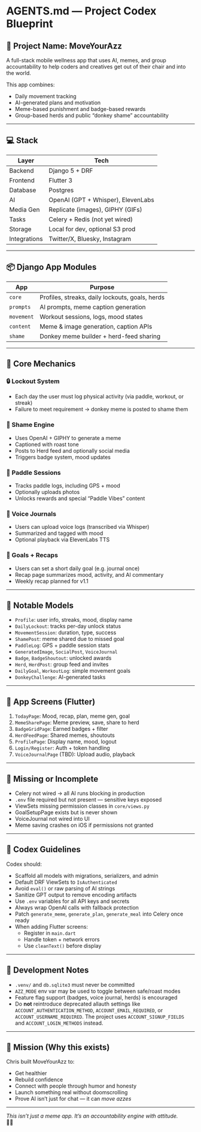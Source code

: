 # AGENTS.md — Project Codex Blueprint

## 🚀 Project Name: MoveYourAzz

A full-stack mobile wellness app that uses AI, memes, and group accountability to help coders and creatives get out of their chair and into the world.

This app combines:
- Daily movement tracking
- AI-generated plans and motivation
- Meme-based punishment and badge-based rewards
- Group-based herds and public “donkey shame” accountability

---

## 💻 Stack

| Layer       | Tech                                 |
|-------------|--------------------------------------|
| Backend     | Django 5 + DRF                       |
| Frontend    | Flutter 3                            |
| Database    | Postgres                             |
| AI          | OpenAI (GPT + Whisper), ElevenLabs   |
| Media Gen   | Replicate (images), GIPHY (GIFs)     |
| Tasks       | Celery + Redis (not yet wired)       |
| Storage     | Local for dev, optional S3 prod      |
| Integrations| Twitter/X, Bluesky, Instagram        |

---

## 📦 Django App Modules

| App         | Purpose |
|-------------|---------|
| `core`      | Profiles, streaks, daily lockouts, goals, herds |
| `prompts`   | AI prompts, meme caption generation |
| `movement`  | Workout sessions, logs, mood states |
| `content`   | Meme & image generation, caption APIs |
| `shame`     | Donkey meme builder + herd-feed sharing |

---

## 🔐 Core Mechanics

### 🔒 Lockout System
- Each day the user must log physical activity (via paddle, workout, or streak)
- Failure to meet requirement → donkey meme is posted to shame them

### 🫏 Shame Engine
- Uses OpenAI + GIPHY to generate a meme
- Captioned with roast tone
- Posts to Herd feed and optionally social media
- Triggers badge system, mood updates

### 🛶 Paddle Sessions
- Tracks paddle logs, including GPS + mood
- Optionally uploads photos
- Unlocks rewards and special “Paddle Vibes” content

### 🧠 Voice Journals
- Users can upload voice logs (transcribed via Whisper)
- Summarized and tagged with mood
- Optional playback via ElevenLabs TTS

### 🎯 Goals + Recaps
- Users can set a short daily goal (e.g. journal once)
- Recap page summarizes mood, activity, and AI commentary
- Weekly recap planned for v1.1

---

## 🧱 Notable Models

- `Profile`: user info, streaks, mood, display name
- `DailyLockout`: tracks per-day unlock status
- `MovementSession`: duration, type, success
- `ShamePost`: meme shared due to missed goal
- `PaddleLog`: GPS + paddle session stats
- `GeneratedImage`, `SocialPost`, `VoiceJournal`
- `Badge`, `BadgeShoutout`: unlocked awards
- `Herd`, `HerdPost`: group feed and invites
- `DailyGoal`, `WorkoutLog`: simple movement goals
- `DonkeyChallenge`: AI-generated tasks

---

## 📱 App Screens (Flutter)

1. `TodayPage`: Mood, recap, plan, meme gen, goal
2. `MemeSharePage`: Meme preview, save, share to herd
3. `BadgeGridPage`: Earned badges + filter
4. `HerdFeedPage`: Shared memes, shoutouts
5. `ProfilePage`: Display name, mood, logout
6. `Login/Register`: Auth + token handling
7. `VoiceJournalPage` (TBD): Upload audio, playback

---

## 🧪 Missing or Incomplete

- Celery not wired → all AI runs blocking in production
- `.env` file required but not present — sensitive keys exposed
- ViewSets missing permission classes in `core/views.py`
- GoalSetupPage exists but is never shown
- VoiceJournal not wired into UI
- Meme saving crashes on iOS if permissions not granted

---

## 📝 Codex Guidelines

Codex should:
- Scaffold all models with migrations, serializers, and admin
- Default DRF ViewSets to `IsAuthenticated`
- Avoid `eval()` or raw parsing of AI strings
- Sanitize GPT output to remove encoding artifacts
- Use `.env` variables for all API keys and secrets
- Always wrap OpenAI calls with fallback protection
- Patch `generate_meme`, `generate_plan`, `generate_meal` into Celery once ready
- When adding Flutter screens:
  - Register in `main.dart`
  - Handle token + network errors
  - Use `cleanText()` before display

---

## 📘 Development Notes

- `.venv/` and `db.sqlite3` must never be committed
- `AZZ_MODE` env var may be used to toggle between safe/roast modes
- Feature flag support (badges, voice journal, herds) is encouraged
- Do **not** reintroduce deprecated allauth settings like
  `ACCOUNT_AUTHENTICATION_METHOD`, `ACCOUNT_EMAIL_REQUIRED`, or
  `ACCOUNT_USERNAME_REQUIRED`. The project uses `ACCOUNT_SIGNUP_FIELDS`
  and `ACCOUNT_LOGIN_METHODS` instead.

---

## 🧠 Mission (Why this exists)

Chris built MoveYourAzz to:
- Get healthier
- Rebuild confidence
- Connect with people through humor and honesty
- Launch something real without doomscrolling
- Prove AI isn’t just for chat — it can *move azzes*

---

*This isn’t just a meme app. It’s an accountability engine with attitude.*  
🫏🔥